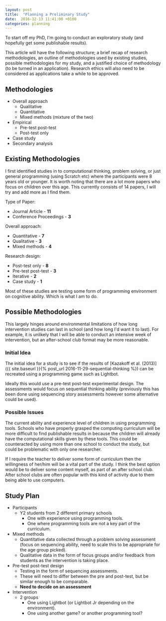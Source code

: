 ```yaml
---
layout: post
title:  "Planning a Preliminary Study"
date:  2016-12-13 11:41:00 +0100
categories: planning
---
```


To start off my PhD, I'm going to conduct an exploratory study (and hopefully get some publishable results).

This article will have the following structure; a brief recap of research methodologies, an outline of methodologies used by existing studies, possible methodologies for my study, and a justified choice of methodology (to be turned in an application). Research ethics will also need to be considered as applications take a while to be approved.

## Methodologies
- Overall approach
	- Qualitative
	- Quantitative
	- Mixed methods (mixture of the two)
- Empirical
	- Pre-test post-test
	- Post-test only
- Case study
- Secondary analysis

## Existing Methodologies

I first identified studies in to computational thinking, problem solving, or just general programming (using Scratch etc) where the participants were 8 years old or younger. It is worth noting that there are a lot more papers who focus on children over this age. This currently consists of 14 papers, I will try and add more as I find them.

Type of Paper:

- Journal Article - **11**
- Conference Proceedings - **3**

Overall approach:

- Quantitative - **7**
- Qualitative - **3**
- Mixed methods - **4**

Research design:

- Post-test only - **8**
- Pre-test post-test - **3**
- Iterative - **2**
- Case study - **1**

Most of these studies are testing some form of programming environment on cognitive ability. Which is what I am to do.

## Possible Methodologies

This largely hinges around environmental limitations of how long intervention studies can last in school (and how long I'd want it to last). For example, it is unlikely that I will be able to conduct an intensive week of intervention, but an after-school club format may be more reasonable.

### Initial Idea

The initial idea for a study is to see if the results of [Kazakoff et al. (2013)]({{ site.baseurl }}{% post_url 2016-11-29-sequential-thinking %}) can be recreated using a programming game such as Lightbot.

Ideally this would use a pre-test post-test experimental design.  The assessments would focus on sequential thinking ability (previously this has been done using sequencing story assessments however some alternative could be used).

### Possible Issues

The current ability and experience level of children in using programming tools. Schools who have properly grasped the computing curriculum will be more difficult to find publishable results in because the children will already have the computational skills given by these tools. This could be counteracted by using more than one school to conduct the study, but could be problematic with only one researcher.

If I require the teacher to deliver some form of curriculum then the willingness of her/him will be a vital part of the study. I think the best option would be to deliver some content myself, as part of an after school club. After school clubs are often popular with this kind of activity due to them being able to use computers.

## Study Plan

- Participants
	- Y2 students from 2 different primary schools
		- One with experience using programming tools.
		- One where programming tools are not a key part of the curriculum.
- Mixed methods
	- Quantitative data collected through a problem solving assessment (focus on sequencing ability, need to scale this to be appropriate for the age group picked).
	- Qualitative data in the form of focus groups and/or feedback from students as the intervention is taking place.
- Pre-test post-test design
	- Testing in the form of sequencing assessments.
	- These will need to differ between the pre and post-test, but be similar enough to be comparable.
	- **Need to decide on an assessment**
- Intervention
	- 2 groups
		- One using Lightbot (or Lightbot Jr depending on the environment).
		- One using another game? or another programming tool?
